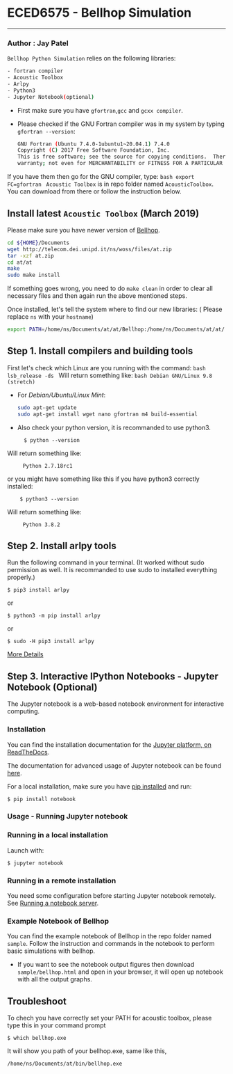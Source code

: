 # ECED6575 - Bellhop Simulation
--------------------------------------------------------------------------------------------------
### Author : Jay Patel

`Bellhop Python Simulation` relies on the following libraries:
```bash
- fortran compiler
- Acoustic Toolbox
- Arlpy
- Python3
- Jupyter Notebook(optional)
```
* First make sure you have `gfortran`,`gcc` and `gcxx compiler`.

* Please checked if the GNU Fortran compiler was in my system by typing `gfortran --version`:
    ```bash
    GNU Fortran (Ubuntu 7.4.0-1ubuntu1~20.04.1) 7.4.0
    Copyright (C) 2017 Free Software Foundation, Inc.
    This is free software; see the source for copying conditions.  There is NO
    warranty; not even for MERCHANTABILITY or FITNESS FOR A PARTICULAR PURPOSE.
    ```

If you have them then go for the GNU compiler, type:
    ```bash
    export FC=gfortran
    ```
`Acoustic Toolbox` is in repo folder named `AcousticToolbox`. You can download from there or follow the instruction below.

## Install latest `Acoustic Toolbox` (March 2019) 
Please make sure you have newer version of [Bellhop](https://oalib-acoustics.org/).
```bash
cd ${HOME}/Documents
wget http://telecom.dei.unipd.it/ns/woss/files/at.zip
tar -xzf at.zip
cd at/at
make
sudo make install
```
If something goes wrong, you need to do `make clean` in order to clear all necessary files and then again run the above mentioned steps.

Once installed, let's tell the system where to find our new libraries: ( Please replace `ns` with your `hostname`)
```bash
export PATH=/home/ns/Documents/at/at/Bellhop:/home/ns/Documents/at/at/:$PATH
```
## Step 1. Install compilers and building tools

First let's check which Linux are you running with the command:
    ```bash
    lsb_release -ds
    ```
Will return something like:
    ```bash
    Debian GNU/Linux 9.8 (stretch)
    ```
* For *Debian/Ubuntu/Linux Mint*:
    ```bash
    sudo apt-get update
    sudo apt-get install wget nano gfortran m4 build-essential
    ```
* Also check your python version, it is recommanded to use python3.
   
        $ python --version
   
Will return something like:
    
         Python 2.7.18rc1
    
or you might have something like this if you have python3 correctly installed:
   
        $ python3 --version
   
Will return something like:
    
         Python 3.8.2
    

## Step 2. Install arlpy tools

Run the following command in your terminal. (It worked without sudo permission as well. It is recommanded to use sudo to installed everything properly.)

    $ pip3 install arlpy

or

    $ python3 -m pip install arlpy

or

    $ sudo -H pip3 install arlpy

[More Details](https://pypi.org/project/arlpy/)

## Step 3. Interactive IPython Notebooks - Jupyter Notebook (Optional)
The Jupyter notebook is a web-based notebook environment for interactive computing.

### Installation
You can find the installation documentation for the
[Jupyter platform, on ReadTheDocs](https://jupyter.readthedocs.io/en/latest/install.html).

The documentation for advanced usage of Jupyter notebook can be found
[here](https://jupyter-notebook.readthedocs.io/en/latest/).

For a local installation, make sure you have
[pip installed](https://pip.readthedocs.io/en/stable/installing/) and run:

    $ pip install notebook

### Usage - Running Jupyter notebook

### Running in a local installation

Launch with:

    $ jupyter notebook

### Running in a remote installation

You need some configuration before starting Jupyter notebook remotely. See [Running a notebook server](https://jupyter-notebook.readthedocs.io/en/stable/public_server.html).

### Example Notebook of Bellhop

You can find the example notebook of Bellhop in the repo folder named `sample`. Follow the instruction and commands in the notebook to perform basic simulations with bellhop.

* If you want to see the notebook output figures then download `sample/bellhop.html` and open in your browser, it will open up notebook with all the output graphs. 

## Troubleshoot

To chech you have correctly set your PATH for acoustic toolbox, please type this in your command prompt
    
    $ which bellhop.exe
   
It will show you path of your bellhop.exe, same like this,

    
    /home/ns/Documents/at/bin/bellhop.exe
    
